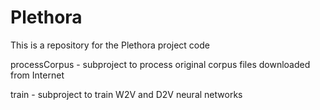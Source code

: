 # Plethora
This is a repository for the Plethora project code

processCorpus - subproject to process original corpus files downloaded from Internet

train - subproject to train W2V and D2V neural networks
